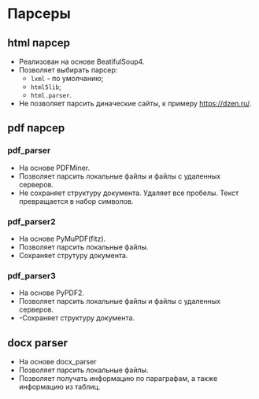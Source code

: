 # Парсеры

## html парсер
- Реализован на основе BeatifulSoup4.
- Позволяет выбирать парсер:
    - `lxml` - по умолчанию;
    - `html5lib`;
    - `html.parser`.
- Не позволяет парсить диначеские сайты, к примеру https://dzen.ru/.

## pdf парсер

### pdf_parser
- На основе PDFMiner.
- Позволяет парсить локальные файлы и файлы с удаленных серверов.
- Не сохраняет структуру документа. Удаляет все пробелы. Текст превращается в набор символов.

### pdf_parser2
- На основе PyMuPDF(fitz).
- Позволяет парсить локальные файлы.
- Сохраняет струтуру документа.

### pdf_parser3
- На основе PyPDF2.
- Позволяет парсить локальные файлы и файлы с удаленных серверов.
- -Сохраняет структуру документа.

## docx parser
- На основе docx_parser
- Позволяет парсить локальные файлы.
- Позволяет получать информацию по параграфам, а также информацию из таблиц.
